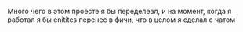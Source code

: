 Много чего в этом проесте я бы переделеал, и на момент, когда я работал
я бы enitites перенес в фичи, что в целом я сделал с чатом
